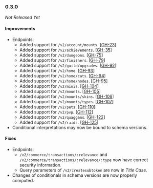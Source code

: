 ### 0.3.0

_Not Released Yet_

#### Improvements

- Endpoints:
    - Added support for `/v2/account/mounts`. [[GH-23](https://github.com/GW2ToolBelt/api-generator/issues/23)]
    - Added support for `/v2/achievements`. [[GH-35](https://github.com/GW2ToolBelt/api-generator/issues/35)]
    - Added support for `/v2/dungeons`. [[GH-75](https://github.com/GW2ToolBelt/api-generator/issues/75)]
    - Added support for `/v2/finishers`. [[GH-79](https://github.com/GW2ToolBelt/api-generator/issues/79)]
    - Added support for `/v2/guild/upgrades`. [[GH-92](https://github.com/GW2ToolBelt/api-generator/issues/92)]
    - Added support for `/v2/home`. [[GH-93](https://github.com/GW2ToolBelt/api-generator/issues/93)]
    - Added support for `/v2/home/cats`. [[GH-94](https://github.com/GW2ToolBelt/api-generator/issues/94)]
    - Added support for `/v2/home/nodes`. [[GH-95](https://github.com/GW2ToolBelt/api-generator/issues/95)]
    - Added support for `/v2/minis`. [[GH-104](https://github.com/GW2ToolBelt/api-generator/issues/104)]
    - Added support for `/v2/mounts`. [[GH-105](https://github.com/GW2ToolBelt/api-generator/issues/105)]
    - Added support for `/v2/mounts/skins`. [[GH-106](https://github.com/GW2ToolBelt/api-generator/issues/106)]
    - Added support for `/v2/mounts/types`. [[GH-107](https://github.com/GW2ToolBelt/api-generator/issues/107)]
    - Added support for `/v2/pets`. [[GH-110](https://github.com/GW2ToolBelt/api-generator/issues/110)]
    - Added support for `/v2/pvp`. [[GH-112](https://github.com/GW2ToolBelt/api-generator/issues/112)]
    - Added support for `/v2/quaggans`. [[GH-122](https://github.com/GW2ToolBelt/api-generator/issues/122)]
    - Added support for `/v2/raids`. [[GH-125](https://github.com/GW2ToolBelt/api-generator/issues/125)]
- Conditional interpretations may now be bound to schema versions.

#### Fixes

- Endpoints:
    - `/v2/commerce/transactions/:relevance` and `/v2/commerce/transactions/:relevance/:type`
      now have correct security information. 
    - Query parameters of `/v2/createsubtoken` are now in _Title Case_.
- Changes of conditionals in schema versions are now properly computed.